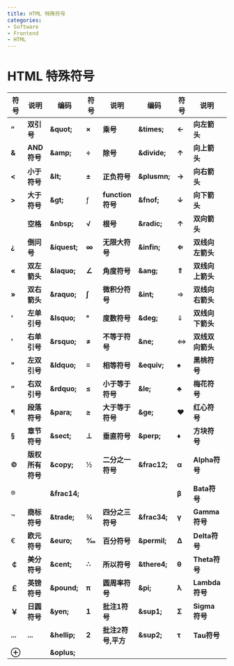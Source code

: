 ```yaml
---
title: HTML 特殊符号
categories:
- Software
- Frontend
- HTML
---
```

# HTML 特殊符号

| **符号**     | **说明**         | **编码**      | **符号** | **说明**           | **编码**      | **符号** | **说明**         | **编码**      |
| ------------ | ---------------- | ------------- | -------- | ------------------ | ------------- | -------- | ---------------- | ------------- |
| **”**        | **双引号**       | **\&quot;**   | **×**    | **乘号**           | **\&times;**  | **←**    | **向左箭头**     | **\&larr;**   |
| **&**        | **AND符号**      | **\&amp;**    | **÷**    | **除号**           | **\&divide;** | **↑**    | **向上箭头**     | **\&uarr;**   |
| **<**        | **小于符号**     | **\&lt;**     | **±**    | **正负符号**       | **\&plusmn;** | **→**    | **向右箭头**     | **\&rarr;**   |
| **>**        | **大于符号**     | **\&gt;**     | ƒ        | **function符号**   | **\&fnof;**   | **↓**    | **向下箭头**     | **\&darr;**   |
|              | **空格**         | **\&nbsp;**   | **√**    | **根号**           | **\&radic;**  | **↑**    | **双向箭头**     | **\&harr;**   |
| **&iquest;** | **倒问号**       | **\&iquest;** | **∞**    | **无限大符号**     | **\&infin;**  | **⇐**    | **双线向左箭头** | **\&lArr;**   |
| **&laquo;**  | **双左箭头**     | **\&laquo;**  | **∠**    | **角度符号**       | **\&ang;**    | **⇑**    | **双线向上箭头** | **\&uArr;**   |
| **&raquo;**  | **双右箭头**     | **\&raquo;**  | **∫**    | **微积分符号**     | **\&int;**    | ⇒        | **双线向右箭头** | **\&rArr;**   |
| **‘**      | **左单引号**     | **\&lsquo;**  | **°**    | **度数符号**       | **\&deg;**    | ⇓        | **双线向下箭头** | **\&dArr;**   |
| **’**        | **右单引号**     | **\&rsquo;**  | **≠**    | **不等于符号**     | **\&ne;**     | ⇔        | **双线双向箭头** | **\&hArr;**   |
| **"**        | **左双引号**     | **\&ldquo;**  | **≡**    | **相等符号**       | **\&equiv;**  | **♠**    | **黑桃符号**     | **\&spades;** |
| **”**        | **右双引号**     | **\&rdquo;**  | **≤**    | **小于等于符号**   | **\&le;**     | **♣**    | **梅花符号**     | **\&clubs;**  |
| ¶            | **段落符号**     | **\&para;**   | **≥**    | **大于等于符号**   | **\&ge;**     | **♥**    | **红心符号**     | **\&hearts;** |
| **§**        | **章节符号**     | **\&sect;**   | **⊥**    | **垂直符号**       | **\&perp;**   | ♦        | **方块符号**     | **\&diams;**  |
| **©**        | **版权所有符号** | **\&copy;**   | ½        | **二分之一符号**   | **\&frac12;** | **α**    | **Alpha符号**    | **\&alpha;**  |
| ®            |                  | **\&frac14;** |          |                    |               | **β**    | **Bata符号**     | **\&beta;**   |
| ™            | **商标符号**     | **\&trade;**  | ¾        | **四分之三符号**   | **\&frac34;** | **γ**    | **Gamma符号**    | **\&gamma;**  |
| €            | **欧元符号**     | **\&euro;**   | **‰**    | **百分符号**       | **\&permil;** | **Δ**    | **Delta符号**    | **\&Delta;**  |
| **￠**       | **美分符号**     | **\&cent;**   | **∴**    | **所以符号**       | **\&there4;** | **θ**    | **Theta符号**    | **\&theta;**  |
| **￡**       | **英镑符号**     | **\&pound;**  | **π**    | **圆周率符号**     | **\&pi;**     | **λ**    | **Lambda符号**   | **\&lambda;** |
| **￥**       | **日圆符号**     | **\&yen;**    | **1**    | **批注1符号**      | **\&sup1;**   | **Σ**    | **Sigma符号**    | **\&Sigma;**  |
| **...**        | **...**            | **\&hellip;** | **2**    | **批注2符号,平方** | **\&sup2;**   | **τ**    | **Tau符号**      | **\&tau;**    |
| **⊕**        |                  | **\&oplus;**  |          |                    |               |          |                  |               |